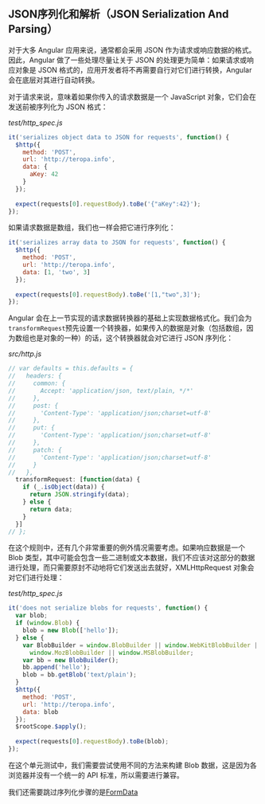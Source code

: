 ## JSON序列化和解析（JSON Serialization And Parsing）

对于大多 Angular 应用来说，通常都会采用 JSON 作为请求或响应数据的格式。因此，Angular 做了一些处理尽量让关于 JSON 的处理更为简单：如果请求或响应对象是 JSON 格式的，应用开发者将不再需要自行对它们进行转换，Angular 会在底层对其进行自动转换。

对于请求来说，意味着如果你传入的请求数据是一个 JavaScript 对象，它们会在发送前被序列化为 JSON 格式：

_test/http_spec.js_

```js
it('serializes object data to JSON for requests', function() {
  $http({
    method: 'POST',
    url: 'http://teropa.info',
    data: {
      aKey: 42
    }
  });
  
  expect(requests[0].requestBody).toBe('{"aKey":42}');
});
```

如果请求数据是数组，我们也一样会把它进行序列化：

```js
it('serializes array data to JSON for requests', function() {
  $http({
    method: 'POST',
    url: 'http://teropa.info',
    data: [1, 'two', 3]
  });
  
  expect(requests[0].requestBody).toBe('[1,"two",3]');
});
```

Angular 会在上一节实现的请求数据转换器的基础上实现数据格式化。我们会为`transformRequest`预先设置一个转换器，如果传入的数据是对象（包括数组，因为数组也是对象的一种）的话，这个转换器就会对它进行 JSON 序列化：

_src/http.js_

```js
// var defaults = this.defaults = {
//   headers: {
//     common: {
//       Accept: 'application/json, text/plain, */*'
//     },
//     post: {
//       'Content-Type': 'application/json;charset=utf-8'
//     },
//     put: {
//       'Content-Type': 'application/json;charset=utf-8'
//     },
//     patch: {
//       'Content-Type': 'application/json;charset=utf-8'
//     }
//   },
  transformRequest: [function(data) {
    if (_.isObject(data)) {
      return JSON.stringify(data);
    } else {
      return data;
    }
  }]
// };
```

在这个规则中，还有几个非常重要的例外情况需要考虑。如果响应数据是一个 Blob 类型，其中可能会包含一些二进制或文本数据，我们不应该对这部分的数据进行处理，而只需要原封不动地将它们发送出去就好，XMLHttpRequest 对象会对它们进行处理：

_test/http_spec.js_

```js
it('does not serialize blobs for requests', function() {
  var blob;
  if (window.Blob) {
    blob = new Blob(['hello']);
  } else {
    var BlobBuilder = window.BlobBuilder || window.WebKitBlobBuilder ||
      window.MozBlobBuilder || window.MSBlobBuilder;
    var bb = new BlobBuilder();
    bb.append('hello');
    blob = bb.getBlob('text/plain');
  }
  $http({
    method: 'POST',
    url: 'http://teropa.info',
    data: blob
  });
  $rootScope.$apply();
  
  expect(requests[0].requestBody).toBe(blob);
});
```

在这个单元测试中，我们需要尝试使用不同的方法来构建 Blob 数据，这是因为各浏览器并没有一个统一的 API 标准，所以需要进行兼容。

我们还需要跳过序列化步骤的是[FormData](https://developer.mozilla.org/en-US/docs/Web/API/FormData)